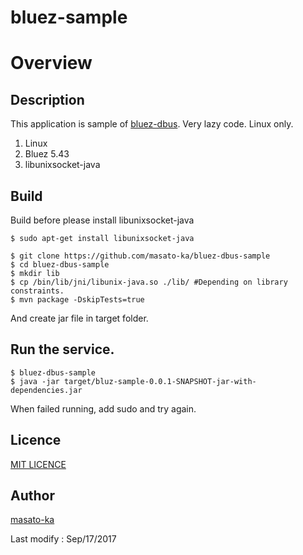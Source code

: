 bluez-sample
====

# Overview

## Description

 This application is sample of [bluez-dbus](https://github.com/hypfvieh/bluez-dbus).
 Very lazy code. Linux only.
 
 1. Linux
 2. Bluez 5.43
 3. libunixsocket-java

## Build

Build before please install libunixsocket-java

~~~
$ sudo apt-get install libunixsocket-java 
~~~

~~~~
$ git clone https://github.com/masato-ka/bluez-dbus-sample
$ cd bluez-dbus-sample
$ mkdir lib
$ cp /bin/lib/jni/libunix-java.so ./lib/ #Depending on library constraints.
$ mvn package -DskipTests=true
~~~~

And create jar file in target folder.

## Run the service.

~~~~
$ bluez-dbus-sample
$ java -jar target/bluz-sample-0.0.1-SNAPSHOT-jar-with-dependencies.jar
~~~~

When failed running, add sudo and try again.


## Licence

[MIT LICENCE](https://github.com/masato-ka/geo-hash-potate/blob/master/LICENSE.txt)


## Author

[masato-ka](https://twitter.com/masato_ka)

Last modify : Sep/17/2017